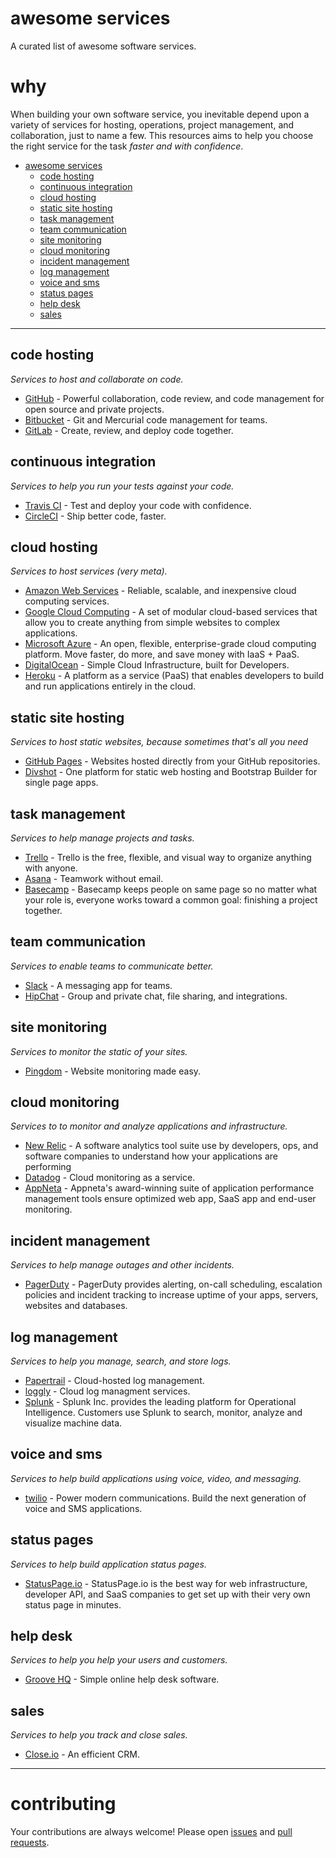 # awesome services

A curated list of awesome software services.

# why

When building your own software service, you inevitable depend upon a variety
of services for hosting, operations, project management, and collaboration,
just to name a few. This resources aims to help you choose the right service
for the task *faster and with confidence*.

- [awesome services](#awesome-services)
  - [code hosting](#code-hosting)
  - [continuous integration](#continuous-integration)
  - [cloud hosting](#cloud-hosting)
  - [static site hosting](#static-site-hosting)
  - [task management](#task-management)
  - [team communication](#team-communication)
  - [site monitoring](#site-monitoring)
  - [cloud monitoring](#cloud-monitoring)
  - [incident management](#incident-management)
  - [log management](#log-management)
  - [voice and sms](#voice-and-sms)
  - [status pages](#status-pages)
  - [help desk](#help-desk)
  - [sales](#sales)

---

## code hosting

*Services to host and collaborate on code.*

* [GitHub](https://github.com/) - Powerful collaboration, code review,
and code management for open source and private projects.
* [Bitbucket](https://bitbucket.org/) - Git and Mercurial code management
for teams.
* [GitLab](https://about.gitlab.com/) - Create, review, and deploy
code together.

## continuous integration

*Services to help you run your tests against your code.*

* [Travis CI](https://travis-ci.org/) - Test and deploy your code with
confidence.
* [CircleCI](https://circleci.com/) - Ship better code, faster.

## cloud hosting

*Services to host services (very meta).*

* [Amazon Web Services](https://aws.amazon.com/) - Reliable, scalable,
and inexpensive cloud computing services.
* [Google Cloud Computing](https://cloud.google.com/) - A set of modular
cloud-based services that allow you to create anything from simple websites
to complex applications.
* [Microsoft Azure](https://azure.microsoft.com/) -  An open, flexible,
enterprise-grade cloud computing platform. Move faster, do more, and save
money with IaaS + PaaS.
* [DigitalOcean](https://www.digitalocean.com/) - Simple Cloud Infrastructure,
built for Developers.
* [Heroku](https://www.heroku.com/) - A platform as a service (PaaS) that
enables developers to build and run applications entirely in the cloud.

## static site hosting

*Services to host static websites, because sometimes that's all you need*

* [GitHub Pages](https://pages.github.com/) - Websites hosted directly from
your GitHub repositories.
* [Divshot](https://divshot.com/) - One platform for static web hosting
and Bootstrap Builder for single page apps.

## task management

*Services to help manage projects and tasks.*

* [Trello](https://trello.com/) - Trello is the free, flexible, and visual
way to organize anything with anyone.
* [Asana](https://asana.com/) - Teamwork without email.
* [Basecamp](https://basecamp.com/) - Basecamp keeps people on same page
so no matter what your role is, everyone works toward a common goal:
finishing a project together.

## team communication

*Services to enable teams to communicate better.*

* [Slack](https://slack.com/) - A messaging app for teams.
* [HipChat](https://www.hipchat.com/) - Group and private chat, file sharing,
and integrations.

## site monitoring

*Services to monitor the static of your sites.*

* [Pingdom](https://www.pingdom.com/) - Website monitoring made easy.

## cloud monitoring

*Services to to monitor and analyze applications and infrastructure.*

* [New Relic](http://newrelic.com/) - A software analytics tool suite use
by developers, ops, and software companies to understand how your
applications are performing
* [Datadog](https://www.datadoghq.com/) - Cloud monitoring as a service.
* [AppNeta](http://www.appneta.com/) - Appneta's award-winning suite of
application performance management tools ensure optimized web app,
SaaS app and end-user monitoring.

## incident management

*Services to help manage outages and other incidents.*

* [PagerDuty](https://www.pagerduty.com/) - PagerDuty provides alerting,
on-call scheduling, escalation policies and incident tracking to increase
uptime of your apps, servers, websites and databases.

## log management

*Services to help you manage, search, and store logs.*

* [Papertrail](https://papertrailapp.com/) - Cloud-hosted log management.
* [loggly](https://www.loggly.com/) - Cloud log managment services.
* [Splunk](http://www.splunk.com/) - Splunk Inc. provides the leading platform
for Operational Intelligence. Customers use Splunk to search, monitor,
analyze and visualize machine data.

## voice and sms

*Services to help build applications using voice, video, and messaging.*

* [twilio](https://www.twilio.com/) - Power modern communications.
Build the next generation of voice and SMS applications.

## status pages

*Services to help build application status pages.*

* [StatusPage.io](https://www.statuspage.io/) - StatusPage.io is the best
way for web infrastructure, developer API, and SaaS companies to get set
up with their very own status page in minutes.

## help desk

*Services to help you help your users and customers.*

* [Groove HQ](https://www.groovehq.com/) - Simple online help desk software.

## sales

*Services to help you track and close sales.*

* [Close.io](http://close.io/) - An efficient CRM.

---

# contributing

Your contributions are always welcome! Please open
[issues](https://github.com/dicato/awesome-services/issues) and
[pull requests](https://github.com/dicato/awesome-services/pulls).
